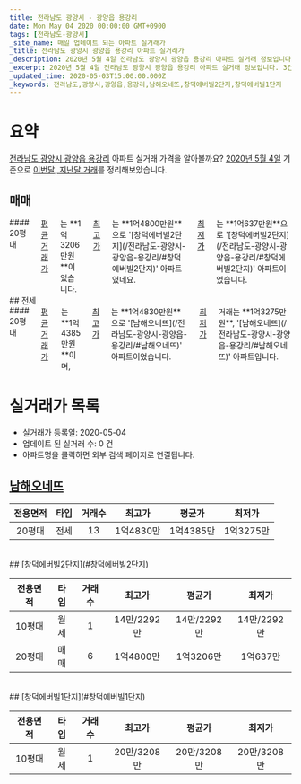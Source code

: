 ```yaml
---
title: 전라남도 광양시 - 광양읍 용강리
date: Mon May 04 2020 00:00:00 GMT+0900
tags: [전라남도-광양시]
_site_name: 매일 업데이트 되는 아파트 실거래가
_title: 전라남도 광양시 광양읍 용강리 아파트 실거래가
_description: 2020년 5월 4일 전라남도 광양시 광양읍 용강리 아파트 실거래 정보입니다. 3건 아파트 정보가 있습니다.
_excerpt: 2020년 5월 4일 전라남도 광양시 광양읍 용강리 아파트 실거래 정보입니다. 3건 아파트 정보가 있습니다.
_updated_time: 2020-05-03T15:00:00.000Z
_keywords: 전라남도,광양시,광양읍,용강리,남해오네뜨,창덕에버빌2단지,창덕에버빌1단지
---
```





# 요약
<ins>전라남도 광양시 광양읍 용강리</ins> 아파트 실거래 가격을 알아볼까요? <ins>2020년 5월 4일</ins> 기준으로 <ins>이번달, 지난달 거래</ins>를 정리해보았습니다.

## 매매
<div class="container">
<div class="twelve columns" markdown="1">
#### 20평대
<ins>평균 거래가</ins>는 **1억3206만원**이었습니다. <ins>최고가</ins>는 **1억4800만원**으로 '[창덕에버빌2단지](/전라남도-광양시-광양읍-용강리/#창덕에버빌2단지)' 아파트였네요. <ins>최저가</ins>는 **1억637만원**으로 '[창덕에버빌2단지](/전라남도-광양시-광양읍-용강리/#창덕에버빌2단지)' 아파트이었습니다.
</div>
</div>
## 전세
<div class="container">
<div class="twelve columns" markdown="1">
#### 20평대
<ins>평균 거래가</ins>는 **1억4385만원**이며, <ins>최고가</ins>는 **1억4830만원**으로 '[남해오네뜨](/전라남도-광양시-광양읍-용강리/#남해오네뜨)' 아파트이었습니다. <ins>최저가</ins> 거래는 **1억3275만원**, '[남해오네뜨](/전라남도-광양시-광양읍-용강리/#남해오네뜨)' 아파트입니다.
</div>
</div>



# 실거래가 목록
- 실거래가 등록일: 2020-05-04
- 업데이트 된 실거래 수: 0 건
- 아파트명을 클릭하면 외부 검색 페이지로 연결됩니다.

## [남해오네뜨](#남해오네뜨)

|전용면적|타입|거래수|최고가|평균가|최저가|
|:---:|:---:|:---:|:---:|:---:|:---:|
|20평대|<span class="deal-type-2">전세</span>|13|1억4830만|1억4385만|1억3275만|

<br/>
## [창덕에버빌2단지](#창덕에버빌2단지)

|전용면적|타입|거래수|최고가|평균가|최저가|
|:---:|:---:|:---:|:---:|:---:|:---:|
|10평대|<span class="deal-type-3">월세</span>|1|14만/2292만|14만/2292만|14만/2292만|
|20평대|<span class="deal-type-1">매매</span>|6|1억4800만|1억3206만|1억637만|

<br/>
## [창덕에버빌1단지](#창덕에버빌1단지)

|전용면적|타입|거래수|최고가|평균가|최저가|
|:---:|:---:|:---:|:---:|:---:|:---:|
|10평대|<span class="deal-type-3">월세</span>|1|20만/3208만|20만/3208만|20만/3208만|

<br/>



